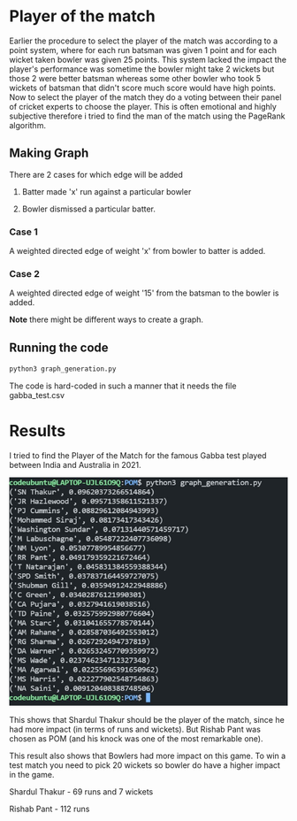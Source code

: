 # Player of the match

Earlier the procedure to select the player of the match was according to a point system, where for each run batsman was given 1 point and for each wicket taken bowler was given 25 points. This system lacked the impact the player's performance was sometime the bowler might take 2 wickets but those 2 were better batsman whereas some other bowler who took 5 wickets of batsman that didn't score much score would have high points. Now to select the player of the match they do a voting between their panel of cricket experts to choose the player. This is often emotional and highly subjective therefore i tried to find the man of the match using the PageRank algorithm.

## Making Graph

There are 2 cases for which edge will be added

1. Batter made 'x' run against a particular bowler

2. Bowler dismissed a particular batter.

### Case 1

A weighted directed edge of weight 'x' from bowler to batter is added.

### Case 2

A weighted directed edge of weight '15' from the batsman to the bowler is added.

**Note** there might be different ways to create a graph.

## Running the code

```sh
python3 graph_generation.py
```

The code is hard-coded in such a manner that it needs the file gabba_test.csv

# Results

I tried to find the Player of the Match for the famous Gabba test played between India and Australia in 2021.

<img src="output.jpg">

This shows that Shardul Thakur should be the player of the match, since he had more impact (in terms of runs and wickets). But Rishab Pant was chosen as POM (and his knock was one of the most remarkable one).

This result also shows that Bowlers had more impact on this game. To win a test match you need to pick 20 wickets so bowler do have a higher impact in the game.

Shardul Thakur  - 69 runs and 7 wickets

Rishab Pant - 112 runs
